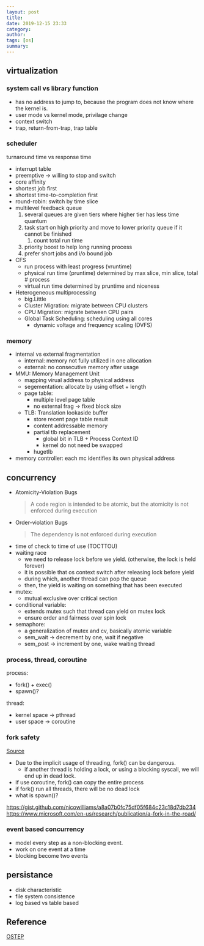 ```yaml
---
layout: post
title:
date: 2019-12-15 23:33
category:
author:
tags: [os]
summary:
---
```


## virtualization

### system call vs library function

* has no address to jump to, because the program does not know where the kernel is.
* user mode vs kernel mode, privilage change
* context switch
* trap, return-from-trap, trap table

### scheduler

turnaround time vs response time

* interrupt table
* preemptive -> willing to stop and switch
* core affinity
* shortest job first
* shortest time-to-completion first
* round-robin: switch by time slice
* multilevel feedback queue
   1. several queues are given tiers where higher tier has less time quantum
   2. task start on high priority and move to lower priority queue if it cannot be finished
      1. count total run time
   3. priority boost to help long running process
   4. prefer short jobs and i/o bound job
* CFS
  * run process with least progress (vruntime)
  * physical run time (pruntime) determined by max slice, min slice, total # process
  * virtual run time determined by pruntime and niceness
* Heterogeneous multiprocessing
  * big.Little
  * Cluster Migration: migrate between CPU clusters
  * CPU Migration: migrate between CPU pairs
  * Global Task Scheduling: scheduling using all cores
    * dynamic voltage and frequency scaling (DVFS)

### memory

* internal vs external fragmentation
  * internal: memory not fully utilized in one allocation
  * external: no consecutive memory after usage
* MMU: Memory Management Unit
  * mapping virual address to physical address
  * segementation: allocate by using offset + length
  * page table:
    * multiple level page table
    * no external frag -> fixed block size
  * TLB: Translation lookaside buffer
    * store recent page table result
    * content addressable memory
    * partial tlb replacement
      * global bit in TLB + Process Context ID
      * kernel do not need be swapped
    * hugetlb
* memory controller: each mc identifies its own physical address

## concurrency

* Atomicity-Violation Bugs
  > A code region is intended to be atomic, but the atomicity is not enforced during execution
* Order-violation Bugs
  > The dependency is not enforced during execution
* time of check to time of use (TOCTTOU)
* waiting race
  * we need to release lock before we yield. (otherwise, the lock is held forever)
  * it is possible that os context switch after releasing lock before yield
  * during which, another thread can pop the queue
  * then, the yield is waiting on something that has been executed
* mutex:
  * mutual exclusive over critical section
* conditional variable:
  * extends mutex such that thread can yield on mutex lock
  * ensure order and fairness over spin lock
* semaphore:
  * a generalization of mutex and cv, basically atomic variable
  * sem_wait -> decrement by one, wait if negative
  * sem_post -> increment by one, wake waiting thread

### process, thread, coroutine

process:

* fork() + exec()
* spawn()?

thread:

* kernel space -> pthread
* user space -> coroutine

### fork safety

[Source](https://www.evanjones.ca/fork-is-dangerous.html)

* Due to the implicit usage of threading, fork() can be dangerous.
  * if another thread is holding a lock, or using a blocking syscall, we will end up in dead lock.
* if use coroutine, fork() can copy the entire process
* if fork() run all threads, there will be no dead lock
* what is spawn()?

https://gist.github.com/nicowilliams/a8a07b0fc75df05f684c23c18d7db234
https://www.microsoft.com/en-us/research/publication/a-fork-in-the-road/

### event based concurrency

* model every step as a non-blocking event.
* work on one event at a time
* blocking become two events

## persistance

* disk characteristic
* file system consistence
* log based vs table based

## Reference

[OSTEP](http://pages.cs.wisc.edu/~remzi/OSTEP/)
